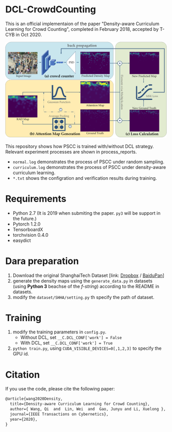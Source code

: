 # DCL-CrowdCounting

This is an official implementaion of the paper "Density-aware Curriculum Learning for Crowd Counting", completed in February 2018, accepted by T-CYB in Oct 2020.


![DCL-Crowd Counting](images/dclflow.png)

This repository shows how PSCC is trained with/without DCL strategy. Relevant experiment processes are shown in process_reports.

- `normal.log` demonstrates the process of PSCC under random sampling.
- `curriculum.log` demonstrates the process of PSCC under density-aware curriculum learning.
- `*.txt` shows the configration and verification results during training.

# Requirements

- Python 2.7 (It is 2019 when submiting the paper. `py3` will be support in the future.)
- Pytorch 1.2.0
- TensorboardX
- torchvision 0.4.0
- easydict

# Dara preparation

1. Download the original ShanghaiTech Dataset [link: [Dropbox](https://www.dropbox.com/s/fipgjqxl7uj8hd5/ShanghaiTech.zip?dl=0) / [BaiduPan](https://pan.baidu.com/s/1nuAYslz)]
2. generate the density maps using the `generate_data.py` in datasets (using **Python 3** beachse of the *f-string*) according to the README in datasets.
3. modify the `dataset/SHHA/setting.py` th specify the path of dataset.

# Training

1. modify the training parameters in `config.py`.
    - Without DCL, set `__C.DCL_CONF['work'] = False`
    - With DCL, set `__C.DCL_CONF['work'] = True`
2. `python train.py`, using `CUDA_VISIBLE_DEVICES=0[,1,2,3]` to specify the GPU id.

# Citation

If you use the code, please cite the following paper:

```
@article{wang2020Density,
  title={Density-aware Curriculum Learning for Crowd Counting},
  author={ Wang, Qi  and  Lin, Wei  and  Gao, Junyu and Li, Xuelong },
  journal={IEEE Transactions on Cybernetics},
  year={2020},
}
```

